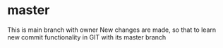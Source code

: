# master
This is main branch with owner
New changes are made, so that to learn new commit functionality in GIT with its master branch
